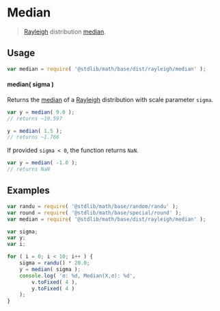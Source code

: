 # Median

> [Rayleigh][rayleigh] distribution [median][median].


<!-- Section to include introductory text. Make sure to keep an empty line after the intro `section` element and another before the `/section` close. -->

<section class="intro">

</section>

<!-- /.intro -->

<!-- Package usage documentation. -->

<section class="usage">

## Usage

``` javascript
var median = require( '@stdlib/math/base/dist/rayleigh/median' );
```

#### median( sigma )

Returns the [median][median] of a [Rayleigh][rayleigh] distribution with scale 
parameter `sigma`.

``` javascript
var y = median( 9.0 );
// returns ~10.597

y = median( 1.5 );
// returns ~1.766
```

If provided `sigma < 0`, the function returns `NaN`.

``` javascript
var y = median( -1.0 );
// returns NaN
```

</section>

<!-- /.usage -->

<!-- Package usage notes. Make sure to keep an empty line after the `section` element and another before the `/section` close. -->

<section class="notes">

</section>

<!-- /.notes -->

<!-- Package usage examples. -->

<section class="examples">

## Examples

``` javascript
var randu = require( '@stdlib/math/base/random/randu' );
var round = require( '@stdlib/math/base/special/round' );
var median = require( '@stdlib/math/base/dist/rayleigh/median' );

var sigma;
var y;
var i;

for ( i = 0; i < 10; i++ ) {
    sigma = randu() * 20.0;
    y = median( sigma );
    console.log( 'σ: %d, Median(X,σ): %d',
        v.toFixed( 4 ),
        y.toFixed( 4 )
    );
}
```

</section>

<!-- /.examples -->

<!-- Section to include cited references. If references are included, add a horizontal rule *before* the section. Make sure to keep an empty line after the `section` element and another before the `/section` close. -->

<section class="references">

</section>

<!-- /.references -->

<!-- Section for all links. Make sure to keep an empty line after the `section` element and another before the `/section` close. -->

<section class="links">

[rayleigh]: https://en.wikipedia.org/wiki/Rayleigh_distribution
[median]: https://en.wikipedia.org/wiki/Median

</section>

<!-- /.links -->
